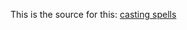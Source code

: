 This is the source for this: [casting spells](http://www.lisperati.com/casting.html "casting spells in lisp")
